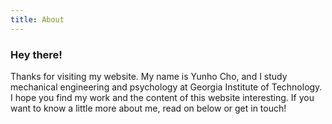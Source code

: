 ```yaml
---
title: About
---
```


<div class="text-center">
  <!-- You can use Vue components inside markdown -->
  <h3>Hey there!</h3>
</div>

<!-- Thanks for visiting my website. My name is Yunho Cho. I’m a college student studying mechanical engineering and psychology at Georgia Institute of Technology. I hope you find my work and the content of this website interesting. If you want to know a little more about me, read on below or get in touch! -->
Thanks for visiting my website. My name is Yunho Cho, and I study mechanical engineering and psychology at Georgia Institute of Technology. I hope you find my work and the content of this website interesting. If you want to know a little more about me, read on below or get in touch!

<!-- [Vitesse](https://github.com/antfu/vitesse) is an opinionated [Vite](https://github.com/vitejs/vite) starter template made by [@antfu](https://github.com/antfu) for mocking apps swiftly. With **file-based routing**, **components auto importing**, **markdown support**, I18n, PWA and uses **UnoCSS** for styling and icons. -->

<!-- ```js
// syntax highlighting example
function vitesse() {
  const foo = 'bar'
  console.log(foo)
}
```

Check out the [GitHub repo](https://github.com/antfu/vitesse) for more details. -->